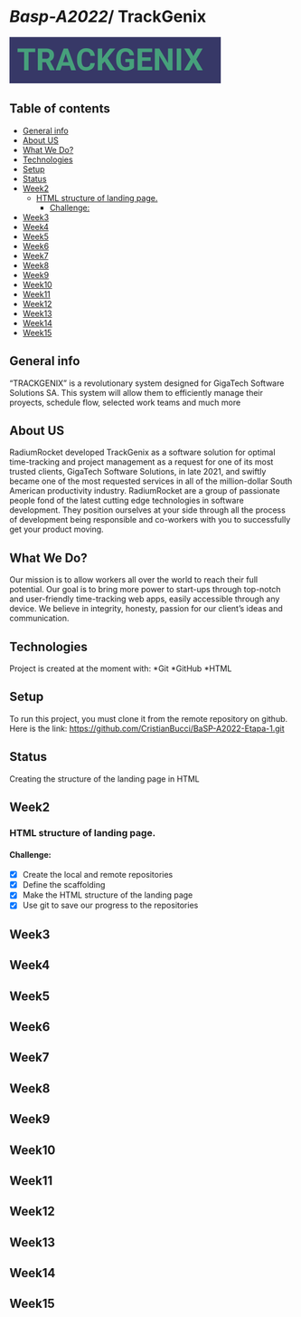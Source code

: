 # *Basp-A2022*/ TrackGenix
![enter image description here](https://raw.githubusercontent.com/CristianBucci/BaSP-A2022-Etapa-1/2a065bc7d2b47b5e2ff9c1c40d69a00809193fea/Semana-02/assets/img/trackgenix.png)
## Table of contents
  - [General info](#general-info)
  - [About US](#about-us)
  - [What We Do?](#what-we-do)
  - [Technologies](#technologies)
  - [Setup](#setup)
  - [Status](#status)
  - [Week2](#week2)
    - [HTML structure of landing page.](#html-structure-of-landing-page)
      - [Challenge:](#challenge)
  - [Week3](#week3)
  - [Week4](#week4)
  - [Week5](#week5)
  - [Week6](#week6)
  - [Week7](#week7)
  - [Week8](#week8)
  - [Week9](#week9)
  - [Week10](#week10)
  - [Week11](#week11)
  - [Week12](#week12)
  - [Week13](#week13)
  - [Week14](#week14)
  - [Week15](#week15)
## General info
“TRACKGENIX”  is a revolutionary system designed for GigaTech Software Solutions SA. This system will allow them to efficiently manage their proyects, schedule flow, selected work teams and much more
## About US
RadiumRocket developed TrackGenix as a software solution for optimal time-tracking and project management as a request for one of its most trusted clients, GigaTech Software Solutions, in late 2021, and swiftly became one of the most requested services in all of the million-dollar South American productivity industry. RadiumRocket are a group of passionate people fond of the latest cutting edge technologies in software development. They position ourselves at your side through all the process of development being responsible and co-workers with you to successfully get your product moving.
## What We Do?
Our mission is to allow workers all over the world to reach their full potential. Our goal is to bring more power to start-ups through top-notch and user-friendly time-tracking web apps, easily accessible through any device. We believe in integrity, honesty, passion for our client’s ideas and communication.
## Technologies
Project is created at the moment with:
*Git
*GitHub
*HTML
## Setup
To run this project, you must clone it from the remote repository on github.
Here is  the link: https://github.com/CristianBucci/BaSP-A2022-Etapa-1.git
## Status  
Creating the structure of the landing page in HTML
## Week2
### HTML structure of landing page.  
#### Challenge:
 - [x] Create the local and remote repositories
 - [x] Define the scaffolding
 - [x] Make the HTML structure of the landing page
 - [x] Use git to save our progress to the repositories
## Week3
## Week4
## Week5
## Week6
## Week7
## Week8
## Week9
## Week10
## Week11
## Week12
## Week13
## Week14
## Week15